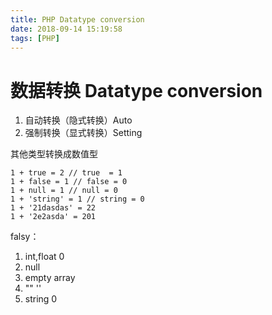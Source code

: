 ```yaml
---
title: PHP Datatype conversion
date: 2018-09-14 15:19:58
tags: [PHP]
---
```


# 数据转换 Datatype conversion

1. 自动转换（隐式转换）Auto
2. 强制转换（显式转换）Setting
  
其他类型转换成数值型
```
1 + true = 2 // true  = 1
1 + false = 1 // false = 0
1 + null = 1 // null = 0
1 + 'string' = 1 // string = 0
1 + '21dasdas' = 22
1 + '2e2asda' = 201
```

falsy：
1. int,float 0
2. null
3. empty array
4. "" ''
5. string 0
